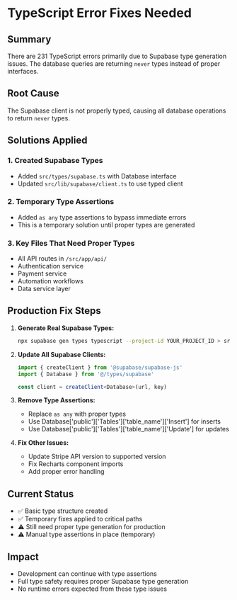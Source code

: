 # TypeScript Error Fixes Needed

## Summary
There are 231 TypeScript errors primarily due to Supabase type generation issues. The database queries are returning `never` types instead of proper interfaces.

## Root Cause
The Supabase client is not properly typed, causing all database operations to return `never` types.

## Solutions Applied

### 1. Created Supabase Types
- Added `src/types/supabase.ts` with Database interface
- Updated `src/lib/supabase/client.ts` to use typed client

### 2. Temporary Type Assertions
- Added `as any` type assertions to bypass immediate errors
- This is a temporary solution until proper types are generated

### 3. Key Files That Need Proper Types
- All API routes in `/src/app/api/`
- Authentication service
- Payment service  
- Automation workflows
- Data service layer

## Production Fix Steps

1. **Generate Real Supabase Types:**
   ```bash
   npx supabase gen types typescript --project-id YOUR_PROJECT_ID > src/types/supabase.ts
   ```

2. **Update All Supabase Clients:**
   ```typescript
   import { createClient } from '@supabase/supabase-js'
   import { Database } from '@/types/supabase'
   
   const client = createClient<Database>(url, key)
   ```

3. **Remove Type Assertions:**
   - Replace `as any` with proper types
   - Use Database['public']['Tables']['table_name']['Insert'] for inserts
   - Use Database['public']['Tables']['table_name']['Update'] for updates

4. **Fix Other Issues:**
   - Update Stripe API version to supported version
   - Fix Recharts component imports
   - Add proper error handling

## Current Status
- ✅ Basic type structure created
- ✅ Temporary fixes applied to critical paths
- ⚠️ Still need proper type generation for production
- ⚠️ Manual type assertions in place (temporary)

## Impact
- Development can continue with type assertions
- Full type safety requires proper Supabase type generation
- No runtime errors expected from these type issues
